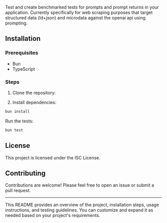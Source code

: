 

Test and create benchmarked tests for prompts and prompt returns in your application. Currently specifically for web scraping purposes that target structured data (ld+json) and microdata against the openai api using prompting.


## Installation

### Prerequisites

- Bun
- TypeScript

### Steps

1. Clone the repository:

2. Install dependencies:

```bash
bun install
```

Run the tests:

```bash
bun test
```

## License

This project is licensed under the ISC License.

## Contributing

Contributions are welcome! Please feel free to open an issue or submit a pull request.

---

This README provides an overview of the project, installation steps, usage instructions, and testing guidelines. You can customize and expand it as needed based on your project's requirements.